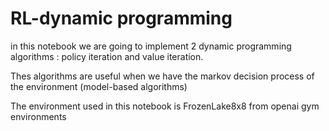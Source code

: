 # RL-dynamic programming 

in this notebook we are going to implement 2 dynamic programming algorithms : policy iteration and value iteration.

Thes algorithms are useful when we have the markov decision process of the environment (model-based algorithms)

The environment used in this notebook is FrozenLake8x8 from openai gym environments